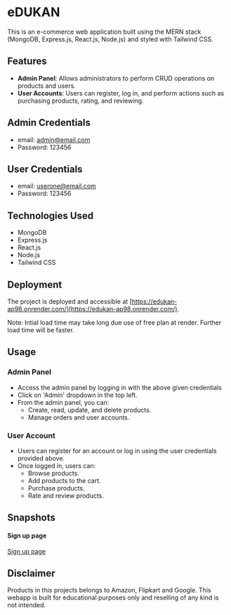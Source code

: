 # eDUKAN

This is an e-commerce web application built using the MERN stack (MongoDB, Express.js, React.js, Node.js) and styled with Tailwind CSS.

## Features

- **Admin Panel**: Allows administrators to perform CRUD operations on products and users.
- **User Accounts**: Users can register, log in, and perform actions such as purchasing products, rating, and reviewing.

## Admin Credentials

- email: admin@email.com
- Password: 123456

## User Credentials

- email: userone@email.com
- Password: 123456

## Technologies Used

- MongoDB
- Express.js
- React.js
- Node.js
- Tailwind CSS

## Deployment

The project is deployed and accessible at [https://edukan-ap98.onrender.com/](https://edukan-ap98.onrender.com/).

Note: Intial load time may take long due use of free plan at render. Further load time will be faster.


## Usage

### Admin Panel

- Access the admin panel by logging in with the above given credentials 
- Click on 'Admin' dropdown in the top left.
- From the admin panel, you can:
  - Create, read, update, and delete products.
  - Manage orders and user accounts.

### User Account

- Users can register for an account or log in using the user credentials provided above.
- Once logged in, users can:
  - Browse products.
  - Add products to the cart.
  - Purchase products.
  - Rate and review products.

## Snapshots
#### Sign up page
[Sign up page](/eDukan/Screenshots//user/signup.jpg)

## Disclaimer

Products in this projects belongs to Amazon, Flipkart and Google. This webapp is built for educational purposes only and reselling of any kind is not intended.
